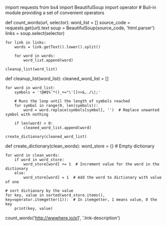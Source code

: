 import requests
from bs4 import BeautifulSoup
import operator  # Buil-in module providing a set of convenient operators


def count_words(url, selector):
    word_list = []
    source_code = requests.get(url).text
    soup = BeautifulSoup(source_code, 'html.parser')
    links = soup.select(selector)

    for link in links:
        words = link.getText().lower().split()

        for word in words:
            word_list.append(word)

    cleanup_list(word_list)


def cleanup_list(word_list):
    cleaned_word_list = []

    for word in word_list:
        symbols = '!@#$%ˆ*()_+="\'[]<>&,./\|;'

        # Runs the loop until the length of symbols reached
        for symbol in range(0, len(symbols)):
            word = word.replace(symbols[symbol], '')  # Replace unwanted symbol with nothing

        if len(word) > 0:
            cleaned_word_list.append(word)

    create_dictionary(cleaned_word_list)


def create_dictionary(clean_words):
    word_store = {}  # Empty dictionary

    for word in clean_words:
        if word in word_store:
            word_store[word] += 1  # Increment value for the word in the dictionary
        else:
            word_store[word] = 1  # Add the word to dictionary with value of one

    # sort dictionary by the value
    for key, value in sorted(word_store.items(), key=operator.itemgetter(1)):  # In itemgetter, 1 means value, 0 the key
        print(key, value)


count_words('http://wwwhere.io/p1', '.link-description')
